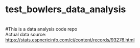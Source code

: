 # test_bowlers_data_analysis
<br>#This is a data analysis code repo
<br>Actual data source: https://stats.espncricinfo.com/ci/content/records/93276.html

